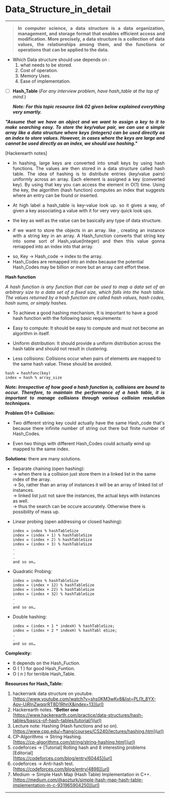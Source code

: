 # Data_Structure_in_detail
----------------------------------------------------------------------------------------------------------------------------------------

>**<p align="justify">In computer science, a data structure is a data organization, management, and storage format that enables efficient access and modification. More precisely, a data structure is a collection of data values, the relationships among them, and the functions or operations that can be applied to the data.<p/>**

- Which Data structure should use depends on : 
     1. what needs to be stored.
     2. Cost of operation.
     3. Memory Uses.
     4. Ease of implementation.


- [ ] **Hash_Table** (_For any interview problem, have hash_table at the top of mind._)<br/> 
_<p align="justify"> **Note: For this topic resource link 02 given below explained everything very smartly.**<p/>_

**_<p align="justify">"Assume that we have an object and we want to assign a key to it to make searching easy. To store the key/value pair, we can use a simple array like a data structure where keys (integers) can be used directly as an index to store values. However, in cases where the keys are large and cannot be used directly as an index, we should use hashing."<p/>_**[Hackerearth notes]

- <p align="justify">In hashing, large keys are converted into small keys by using hash functions. The values are then stored in a data structure called hash table. The idea of hashing is to distribute entries (key/value pairs) uniformly across an array. Each element is assigned a key (converted key). By using that key you can access the element in O(1) time. Using the key, the algorithm (hash function) computes an index that suggests where an entry can be found or inserted.<p/>
- <p align="justify">At high label a hash_table is key-value look up. so it gives a way, of given  a key associating a value with it for very very quick look ups.<p/>
- the key as well as the value can be basically any type of data structure. 
- <p align="justify">if we want to store the objects in an array. like , creating an instance with a string key in an array.  A Hash_function converts that string key into some sort of Hash_value(Integer) and then this value gonna remapped into an index into that array.<p/>
- so, Key -> Hash_code -> index to the array.
- Hash_Codes are remapped into an index because the potential Hash_Codes may be billion or more but an array cant effort these.

**Hash function**
_<p align="justify">A hash function is any function that can be used to map a data set of an arbitrary size to a data set of a fixed size, which falls into the hash table. The values returned by a hash function are called hash values, hash codes, hash sums, or simply hashes.<p/>_
- To achieve a good hashing mechanism, It is important to have a good hash function with the following basic requirements:

- Easy to compute: It should be easy to compute and must not become an algorithm in itself.

- Uniform distribution: It should provide a uniform distribution across the hash table and should not result in clustering.

- Less collisions: Collisions occur when pairs of elements are mapped to the same hash value. These should be avoided.
```
hash = hashfunc(key)
index = hash % array_size
```
   _<p align="justify"> **Note: Irrespective of how good a hash function is, collisions are bound to occur. Therefore, to maintain the performance of a hash table, it is important to manage collisions through various collision resolution techniques.**<p/>_

**Problem 01-> Collision:**

- <p align="justify">Two different string key could actually have the same Hash_code that's  because there infinite number of string out there but finite number of Hash_Codes.<p/>
- Even two things with different Hash_Codes could actually wind up mapped to the same index.

**Solutions:**
there are many solutions.

- Separate chaining (open hashing): <br/>
  -> when there is a collision just store them in a linked list in the same index of the array.<br/>
  -> So, rather than an array of instances it will be an array of linked list of instances.<br/>
  -> linked list just not save the instances, the actual keys with instances as well.<br/>
  -> thus the search can be occure accurately. Otherwise there is possibility of mass up.
 
 - Linear probing (open addressing or closed hashing):<br/>
    ```
    index = index % hashTableSize
    index = (index + 1) % hashTableSize
    index = (index + 2) % hashTableSize
    index = (index + 3) % hashTableSize
    .
    .
    .
    and so on…
    ```
- Quadratic Probing:<br/>
    ```
    index = index % hashTableSize
    index = (index + 12) % hashTableSize
    index = (index + 22) % hashTableSize
    index = (index + 32) % hashTableSize
    .
    .
    and so on…
    ```
- Double hashing:<br/>
    ```
    index = (index + 1 * indexH) % hashTableSize;
    index = (index + 2 * indexH) % hashTabl eSize;
    .
    .
    and so on…
    ```
**Complexity:**
- It depends on the Hash_Fuction.
- O ( 1 ) for good Hash_Funtion.
- O ( n ) for terrible Hash_Table.

**Resources for Hash_Table:**

1. hackerrank data structure on youtube.<br/>
[https://www.youtube.com/watch?v=shs0KM3wKv8&list=PLI1t_8YX-Apv-UiRlnZwqqrRT8D1RhriX&index=13](url)
2. Hackerearth notes. ***Better one**<br/>
[https://www.hackerearth.com/practice/data-structures/hash-tables/basics-of-hash-tables/tutorial/](url) 
3. Lecture note: Hashing (Hash functions and so on).<br/>
[https://www.cpp.edu/~ftang/courses/CS240/lectures/hashing.htm](url)
4. CP-Algorithms -> String Hashing.<br/>
[https://cp-algorithms.com/string/string-hashing.html](url)
5. codeforces -> [Tutorial] Rolling hash and 8 interesting problems [Editorial] <br/>
[https://codeforces.com/blog/entry/60445](url)
6. codeforces -> Anti-hash test. <br/>
[https://codeforces.com/blog/entry/4898](url)
7. Medium -> Simple Hash Map (Hash Table) Implementation in C++. <br/>
[https://medium.com/@aozturk/simple-hash-map-hash-table-implementation-in-c-931965904250](url)
----------------------------------------------------------------------------------------------------------------------------------------
